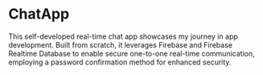 # ChatApp
This self-developed real-time chat app showcases my journey in app development. Built from scratch, it leverages Firebase and Firebase Realtime Database to enable secure one-to-one real-time communication, employing a password confirmation method for enhanced security.
